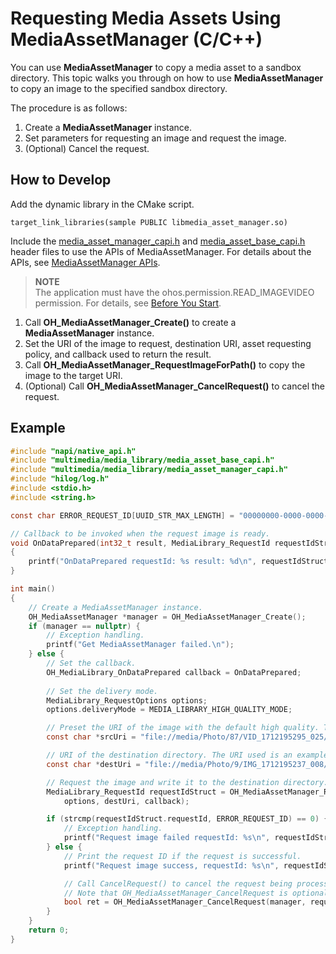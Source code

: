 # Requesting Media Assets Using MediaAssetManager (C/C++)

You can use **MediaAssetManager** to copy a media asset to a sandbox directory. This topic walks you through on how to use **MediaAssetManager** to copy an image to the specified sandbox directory.

The procedure is as follows:

1. Create a **MediaAssetManager** instance.
2. Set parameters for requesting an image and request the image.
3. (Optional) Cancel the request.

## How to Develop

Add the dynamic library in the CMake script.

```
target_link_libraries(sample PUBLIC libmedia_asset_manager.so)
```

Include the [media_asset_manager_capi.h](../../reference/apis-media-library-kit/media__asset__manager__capi_8h.md) and [media_asset_base_capi.h](../../reference/apis-media-library-kit/media__asset__base__capi_8h.md) header files to use the APIs of MediaAssetManager. For details about the APIs, see [MediaAssetManager APIs](../../reference/apis-media-library-kit/_media_asset_manager.md).

> **NOTE**<br>
> The application must have the ohos.permission.READ_IMAGEVIDEO permission. For details, see [Before You Start](photoAccessHelper-preparation.md).

1. Call **OH_MediaAssetManager_Create()** to create a **MediaAssetManager** instance.
2. Set the URI of the image to request, destination URI, asset requesting policy, and callback used to return the result.
3. Call **OH_MediaAssetManager_RequestImageForPath()** to copy the image to the target URI.
4. (Optional) Call **OH_MediaAssetManager_CancelRequest()** to cancel the request.

## Example

```c
#include "napi/native_api.h"
#include "multimedia/media_library/media_asset_base_capi.h"
#include "multimedia/media_library/media_asset_manager_capi.h"
#include "hilog/log.h"
#include <stdio.h>
#include <string.h>

const char ERROR_REQUEST_ID[UUID_STR_MAX_LENGTH] = "00000000-0000-0000-0000-000000000000";

// Callback to be invoked when the request image is ready.
void OnDataPrepared(int32_t result, MediaLibrary_RequestId requestIdStruct)
{
    printf("OnDataPrepared requestId: %s result: %d\n", requestIdStruct.requestId, result);
}

int main()
{
    // Create a MediaAssetManager instance.
    OH_MediaAssetManager *manager = OH_MediaAssetManager_Create();
    if (manager == nullptr) {
        // Exception handling.
        printf("Get MediaAssetManager failed.\n");
    } else {
        // Set the callback.
        OH_MediaLibrary_OnDataPrepared callback = OnDataPrepared;
        
        // Set the delivery mode.
        MediaLibrary_RequestOptions options;
        options.deliveryMode = MEDIA_LIBRARY_HIGH_QUALITY_MODE;

        // Preset the URI of the image with the default high quality. The URI used is an example only. You need to create or obtain the URI based on actual requirements.
        const char *srcUri = "file://media/Photo/87/VID_1712195295_025/request_image_src.jpg";

        // URI of the destination directory. The URI used is an example. You need to create or obtain the URI based on actual requirements.
        const char *destUri = "file://media/Photo/9/IMG_1712195237_008/request_image_dest.jpg";

        // Request the image and write it to the destination directory.
        MediaLibrary_RequestId requestIdStruct = OH_MediaAssetManager_RequestImageForPath(manager, srcUri,
            options, destUri, callback);

        if (strcmp(requestIdStruct.requestId, ERROR_REQUEST_ID) == 0) {
            // Exception handling.
            printf("Request image failed requestId: %s\n", requestIdStruct.requestId);
        } else {
            // Print the request ID if the request is successful.
            printf("Request image success, requestId: %s\n", requestIdStruct.requestId);

            // Call CancelRequest() to cancel the request being processed.
            // Note that OH_MediaAssetManager_CancelRequest is optional.
            bool ret = OH_MediaAssetManager_CancelRequest(manager, requestIdStruct);
        }
    }
    return 0;
}
```
